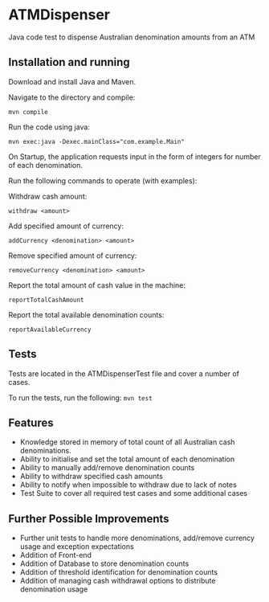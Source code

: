 # ATMDispenser
Java code test to dispense Australian denomination amounts from an ATM

## Installation and running

Download and install Java and Maven.

Navigate to the directory and compile:

`mvn compile`

Run the code using java:

`mvn exec:java -Dexec.mainClass="com.example.Main"`

On Startup, the application requests input in the form of integers for number of each denomination.

Run the following commands to operate (with examples):

Withdraw cash amount:

`withdraw <amount>`

Add specified amount of currency:

`addCurrency <denomination> <amount>`

Remove specified amount of currency:

`removeCurrency <denomination> <amount>`

Report the total amount of cash value in the machine:

`reportTotalCashAmount`

Report the total available denomination counts:

`reportAvailableCurrency`

## Tests

Tests are located in the ATMDispenserTest file and cover a number of cases.

To run the tests, run the following:
`mvn test`

## Features

- Knowledge stored in memory of total count of all Australian cash denominations.
- Ability to initialise and set the total amount of each denomination
- Ability to manually add/remove denomination counts
- Ability to withdraw specified cash amounts
- Ability to notify when impossible to withdraw due to lack of notes
- Test Suite to cover all required test cases and some additional cases

## Further Possible Improvements

- Further unit tests to handle more denominations, add/remove currency usage and exception expectations
- Addition of Front-end
- Addition of Database to store denomination counts
- Addition of threshold identification for denomination counts
- Addition of managing cash withdrawal options to distribute denomination usage
